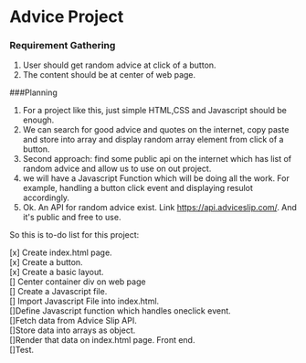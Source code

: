 # Advice Project

### Requirement Gathering 

1. User should get random advice at click of a button. 
2. The content should be at center of web page.


###Planning 

1. For a project like this, just simple HTML,CSS and Javascript should be enough. 
2. We can search for good advice and quotes on the internet, copy paste and store into array and display random array element from click of a button. 
3. Second approach: find some public api on the internet which has list of random advice and allow us to use on out project.
4. we will have a Javascript Function which will be doing all the work. For example, handling a button click event and displaying resulot accordingly.
5. Ok. An API for random advice exist. Link https://api.adviceslip.com/. And it's public and free to use. 

So this is to-do list for this project: 

[x] Create index.html page.    
[x] Create a button.   
[x] Create a basic layout.   
[] Center container div on web page   
[] Create a Javascript file.   
[] Import Javascript File into index.html.   
[]Define Javascript function which handles oneclick event.  
[]Fetch data from Advice Slip API.  
[]Store data into arrays as object.   
[]Render that data on index.html page. Front end.   
[]Test. 







